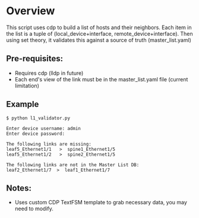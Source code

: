# Overview
This script uses cdp to build a list of hosts and their neighbors.
Each item in the list is a tuple of (local_device+interface, remote_device+interface).
Then using set theory, it validates this against a source of truth (master_list.yaml)

## Pre-requisites:
- Requires cdp (lldp in future)
- Each end's view of the link must be in the master_list.yaml file (current limitation)

## Example
```
$ python l1_validator.py 

Enter device username: admin
Enter device password: 

The following links are missing: 
leaf5_Ethernet1/1   >  spine1_Ethernet1/5  
leaf5_Ethernet1/2   >  spine2_Ethernet1/5  

The following links are not in the Master List DB: 
leaf2_Ethernet1/7  >  leaf1_Ethernet1/7    
```

## Notes:
- Uses custom CDP TextFSM template to grab necessary data, you may need to modify.




